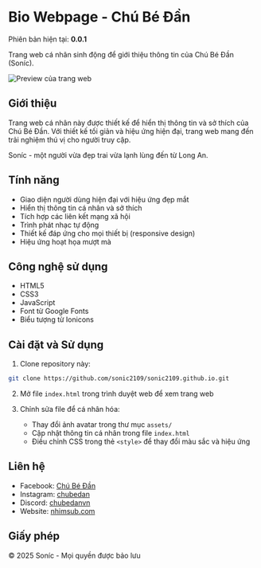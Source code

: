 # Bio Webpage - Chú Bé Đần

Phiên bản hiện tại: **0.0.1**

Trang web cá nhân sinh động để giới thiệu thông tin của Chú Bé Đần (Soníc).

![Preview của trang web](sonic2109.github.io)

## Giới thiệu

Trang web cá nhân này được thiết kế để hiển thị thông tin và sở thích của Chú Bé Đần. Với thiết kế tối giản và hiệu ứng hiện đại, trang web mang đến trải nghiệm thú vị cho người truy cập.

Soníc - một người vừa đẹp trai vừa lạnh lùng đến từ Long An.

## Tính năng

- Giao diện người dùng hiện đại với hiệu ứng đẹp mắt
- Hiển thị thông tin cá nhân và sở thích
- Tích hợp các liên kết mạng xã hội
- Trình phát nhạc tự động
- Thiết kế đáp ứng cho mọi thiết bị (responsive design)
- Hiệu ứng hoạt họa mượt mà

## Công nghệ sử dụng

- HTML5
- CSS3
- JavaScript
- Font từ Google Fonts
- Biểu tượng từ Ionicons

## Cài đặt và Sử dụng

1. Clone repository này:
```bash
git clone https://github.com/sonic2109/sonic2109.github.io.git
```

2. Mở file `index.html` trong trình duyệt web để xem trang web

3. Chỉnh sửa file để cá nhân hóa:
   - Thay đổi ảnh avatar trong thư mục `assets/`
   - Cập nhật thông tin cá nhân trong file `index.html`
   - Điều chỉnh CSS trong thẻ `<style>` để thay đổi màu sắc và hiệu ứng

## Liên hệ

- Facebook: [Chú Bé Đần](https://www.facebook.com/MinhTan2109/)
- Instagram: [chubedan](https://www.instagram.com/minhtan.2109/)
- Discord: [chubedanvn](https://discord.gg/7dbPJ82ECP)
- Website: [nhimsub.com](https://nhimsub.com/)

## Giấy phép

© 2025 Soníc - Mọi quyền được bảo lưu 